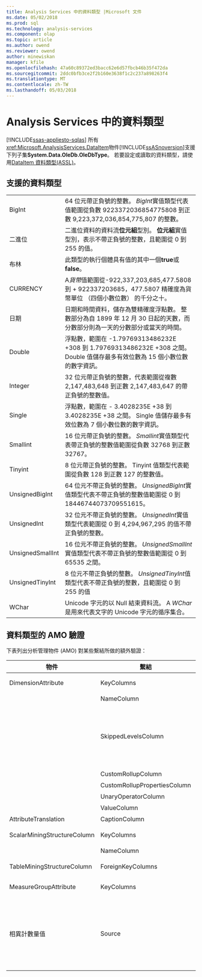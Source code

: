 ```yaml
---
title: Analysis Services 中的資料類型 |Microsoft 文件
ms.date: 05/02/2018
ms.prod: sql
ms.technology: analysis-services
ms.component: olap
ms.topic: article
ms.author: owend
ms.reviewer: owend
author: minewiskan
manager: kfile
ms.openlocfilehash: 47a60c89372ed3bacc62e6d57fbcb46b35f472da
ms.sourcegitcommit: 2ddc0bfb3ce2f2b160e3638f1c2c237a898263f4
ms.translationtype: MT
ms.contentlocale: zh-TW
ms.lasthandoff: 05/03/2018
---
```

# <a name="data-types-in-analysis-services"></a>Analysis Services 中的資料類型
[!INCLUDE[ssas-appliesto-sqlas](../../../includes/ssas-appliesto-sqlas.md)]
  所有<xref:Microsoft.AnalysisServices.DataItem>物件[!INCLUDE[ssASnoversion](../../../includes/ssasnoversion-md.md)]支援下列子集**System.Data.OleDb.OleDbType**。 若要設定或讀取的資料類型，請使用[DataItem 資料類型&#40;ASSL&#41;](../../../analysis-services/scripting/data-type/dataitem-data-type-assl.md)。  
  
## <a name="supported-data-types"></a>支援的資料類型  
  
|||  
|-|-|  
|BigInt|64 位元帶正負號的整數。 *BigInt*實值類型代表值範圍從負數 9223372036854775808 到正數 9,223,372,036,854,775,807 的整數。|  
|二進位|二進位資料的資料流**位元組**型別。 **位元組**實值型別，表示不帶正負號的整數，且範圍從 0 到 255 的值。|  
|布林|此類型的執行個體具有值的其中一個**true**或**false**。|  
|CURRENCY|A*貨幣*值範圍從-922,337,203,685,477.5808 到 + 922337203685，477.5807 精確度為貨幣單位 （四個小數位數） 的千分之十。|  
|日期|日期和時間資料，儲存為雙精確度浮點數。 整數部分為自 1899 年 12 月 30 日起的天數，而分數部分則為一天的分數部分或當天的時間。|  
|Double|浮點數，範圍在 -1.79769313486232E +308 到 1.79769313486232E +308 之間。 Double 值儲存最多有效位數為 15 個小數位數的數字資訊。|  
|Integer|32 位元帶正負號的整數，代表範圍從複數 2,147,483,648 到正數 2,147,483,647 的帶正負號的整數值。|  
|Single|浮點數，範圍在 - 3.4028235E +38 到 3.4028235E +38 之間。 Single 值儲存最多有效位數為 7 個小數位數的數字資訊。|  
|Smallint|16 位元帶正負號的整數。 *Smallint*實值類型代表帶正負號的整數值範圍從負數 32768 到正數 32767。|  
|Tinyint|8 位元帶正負號的整數。 Tinyint 值類型代表範圍從負數 128 到正數 127 的整數值。|  
|UnsignedBigInt|64 位元不帶正負號的整數。 *UnsignedBigInt*實值類型代表不帶正負號的整數值範圍從 0 到 18446744073709551615。|  
|UnsignedInt|32 位元不帶正負號的整數。 *UnsignedInt*實值類型代表範圍從 0 到 4,294,967,295 的值不帶正負號的整數。|  
|UnsignedSmallInt|16 位元不帶正負號的整數。 *UnsignedSmallInt*實值類型代表不帶正負號的整數值範圍從 0 到 65535 之間。|  
|UnsignedTinyInt|8 位元不帶正負號的整數。 *UnsignedTinyInt*值類型代表不帶正負號的整數，且範圍從 0 到 255 的值|  
|WChar|Unicode 字元的以 Null 結束資料流。 A *WChar*是用來代表文字的 Unicode 字元的循序集合。|  
  
## <a name="amo-validations-on-data-types"></a>資料類型的 AMO 驗證  
 下表列出分析管理物件 (AMO) 對某些繫結所做的額外驗證：  
  
|物件|繫結|允許的資料類型|  
|------------|-------------|------------------------|  
|DimensionAttribute|KeyColumns|二進位以外的所有資料類型|  
||NameColumn|僅 WChar|  
||SkippedLevelsColumn|僅限整數類型：BigInt、整數、SmallInt、TinyInt、UnsignedBigInt、UnsignedInt、UnsignedSmallInt、UnsignedTinyInt|  
||CustomRollupColumn|僅 WChar|  
||CustomRollupPropertiesColumn|僅 WChar|  
||UnaryOperatorColumn|僅 WChar|  
||ValueColumn|全部|  
|AttributeTranslation|CaptionColumn|僅 WChar|  
|ScalarMiningStructureColumn|KeyColumns|二進位以外的所有資料類型|  
||NameColumn|僅 WChar|  
|TableMiningStructureColumn|ForeignKeyColumns|二進位以外的所有資料類型|  
|MeasureGroupAttribute|KeyColumns|二進位以外的所有資料類型|  
|相異計數量值|Source|BigInt、貨幣、Double、整數、Single、SmallInt、TinyInt、UnsignedBigInt、UnsignedInt、UnsignedSmallInt、UnsignedTinyInt|  
  
  
